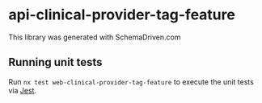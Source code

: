 
# api-clinical-provider-tag-feature

This library was generated with SchemaDriven.com

## Running unit tests

Run `nx test web-clinical-provider-tag-feature` to execute the unit tests via [Jest](https://jestjs.io).

